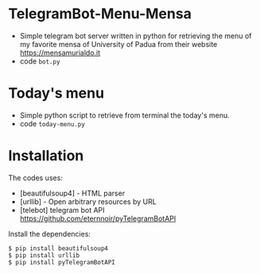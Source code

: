 # TelegramBot-Menu-Mensa


- Simple telegram bot server written in python for retrieving the menu of my favorite mensa of University of Padua from their website https://mensamurialdo.it
- code `bot.py`

# Today's menu

  - Simple python script to retrieve from terminal the today's menu.
  - code `today-menu.py`

# Installation

The codes uses:
* [beautifulsoup4] - HTML parser
* [urllib] - Open arbitrary resources by URL
* [telebot] telegram bot API https://github.com/eternnoir/pyTelegramBotAPI

Install the dependencies:

```
$ pip install beautifulsoup4
$ pip install urllib
$ pip install pyTelegramBotAPI
```
